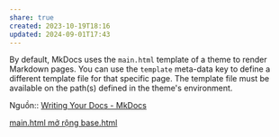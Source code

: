 ```yaml
---
share: true
created: 2023-10-19T18:16
updated: 2024-09-01T17:43
---
```

By default, MkDocs uses the `main.html` template of a theme to render Markdown pages. You can use the `template` meta-data key to define a different template file for that specific page. The template file must be available on the path(s) defined in the theme's environment.

Nguồn:: [Writing Your Docs - MkDocs](https://www.mkdocs.org/user-guide/writing-your-docs/#meta-data)

[main.html mở rộng base.html](./main.html%20m%E1%BB%9F%20r%E1%BB%99ng%20base.html) 
